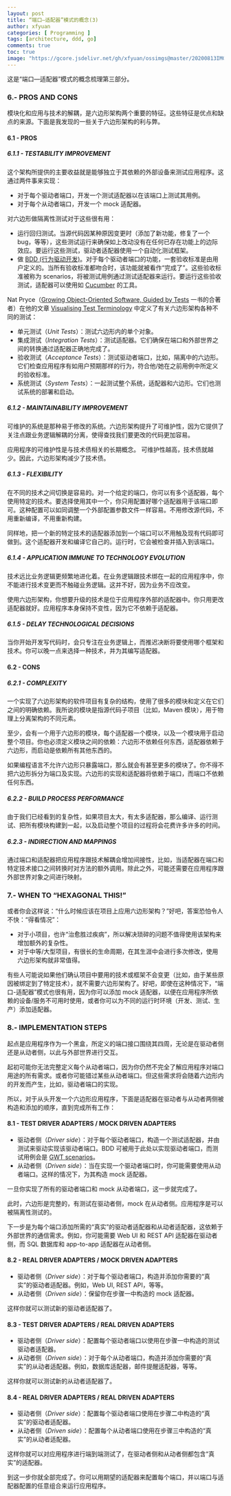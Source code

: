 ```yaml
---
layout: post
title: “端口—适配器”模式的概念(3)
author: xfyuan
categories: [ Programming ]
tags: [architecture, ddd, go]
comments: true
toc: true
image: "https://gcore.jsdelivr.net/gh/xfyuan/ossimgs@master/20200813IMG_20200808_181906.jpg"
---
```


这是“端口—适配器”模式的概念梳理第三部分。

### 6.- PROS AND CONS

模块化和应用与技术的解耦，是六边形架构两个重要的特征。这些特征是优点和缺点的来源。下面是我发现的一些关于六边形架构的利与弊。

#### 6.1 - PROS

##### 6.1.1 - TESTABILITY IMPROVEMENT

这个架构所提供的主要收益就是能够独立于其依赖的外部设备来测试应用程序。这通过两件事来实现：

- 对于每个驱动者端口，开发一个测试适配器以在该端口上测试其用例。
- 对于每个从动者端口，开发一个 mock 适配器。

对六边形做隔离性测试对于这些很有用：

- 运行回归测试。当源代码因某种原因变更时（添加了新功能，修复了一个 bug，等等），这些测试运行来确保如上改动没有在任何已存在功能上的边际效应。要运行这些测试，驱动者适配器使用一个自动化测试框架。
- 做 [BDD (行为驱动开发)](https://dannorth.net/introducing-bdd)。对于每个驱动者端口的功能，一套验收标准是由用户定义的。当所有验收标准都吻合时，该功能就被看作“完成了”。这些验收标准被称为 scenarios，将被测试用例通过测试适配器来运行。要运行这些验收测试，适配器可以使用如 [Cucumber](https://cucumber.io/) 的工具。

Nat Pryce（[Growing Object-Oriented Software, Guided by Tests](https://www.amazon.com/gp/product/0321503627) 一书的合著者）在他的文章 [Visualising Test Terminology](http://www.natpryce.com/articles/000772.html) 中定义了有关六边形架构各种不同的测试：

- 单元测试（*Unit Tests*）：测试六边形内的单个对象。
- 集成测试（*Integration Tests*）：测试适配器。它们确保在端口和外部世界之间的转换通过适配器正确地完成了。
- 验收测试（*Acceptance Tests*）：测试驱动者端口，比如，隔离中的六边形。它们检查应用程序有如用户预期那样的行为，符合他/她在之前用例中所定义的验收标准。
- 系统测试（*System Tests*）：一起测试整个系统，适配器和六边形。它们也测试系统的部署和启动。

##### 6.1.2 - MAINTAINABILITY IMPROVEMENT

可维护的系统是那种易于修改的系统。六边形架构提升了可维护性，因为它提供了关注点跟业务逻辑解耦的分离，使得查找我们要更改的代码更加容易。

应用程序的可维护性是与技术债相关的长期概念。 可维护性越高，技术债就越少。因此，六边形架构减少了技术债。

##### 6.1.3 - FLEXIBILITY

在不同的技术之间切换是容易的。对一个给定的端口，你可以有多个适配器，每个使用特定的技术。要选择使用其中一个，你只用配置好哪个适配器用于该端口即可。这种配置可以如同调整一个外部配置参数文件一样容易。不用修改源代码，不用重新编译，不用重新构建。

同样地，把一个新的特定技术的适配器添加到一个端口可以不用触及现有代码即可做到。这个适配器开发和编译它自己的。运行时，它会被检查并插入到该端口。

##### 6.1.4 - APPLICATION IMMUNE TO TECHNOLOGY EVOLUTION

技术远比业务逻辑更频繁地进化着。在业务逻辑跟技术绑在一起的应用程序中，你不能进行技术变更而不触碰业务逻辑。这并不好，因为业务不应改变。

使用六边形架构，你想要升级的技术是位于应用程序外部的适配器中。你只用更改适配器就好。应用程序本身保持不变性，因为它不依赖于适配器。

##### 6.1.5 - DELAY TECHNOLOGICAL DECISIONS

当你开始开发写代码时，会只专注在业务逻辑上，而推迟决断将要使用哪个框架和技术。你可以晚一点来选择一种技术，并为其编写适配器。

#### 6.2 - CONS

##### 6.2.1 - COMPLEXITY

一个实现了六边形架构的软件项目有复杂的结构，使用了很多的模块和定义在它们之间的明确依赖。我所说的模块是指源代码子项目（比如，Maven 模块），用于物理上分离架构的不同元素。

至少，会有一个用于六边形的模块，每个适配器一个模块，以及一个模块用于启动整个项目。你也必须定义模块之间的依赖：六边形不依赖任何东西，适配器依赖于六边形，而启动是依赖所有其他东西的。

如果编程语言不允许六边形只暴露端口，那么就会有甚至更多的模块了。你不得不把六边形拆分为端口及实现。六边形的实现和适配器将依赖于端口，而端口不依赖任何东西。

##### 6.2.2 - BUILD PROCESS PERFORMANCE

由于我们已经看到的复杂性，如果项目太大，有太多适配器，那么编译、运行测试、把所有模块构建到一起，以及启动整个项目的过程将会花费许多许多的时间。

##### 6.2.3 - INDIRECTION AND MAPPINGS

通过端口和适配器把应用程序跟技术解耦会增加间接性，比如，当适配器在端口和特定技术接口之间转换时对方法的额外调用。除此之外，可能还需要在应用程序跟外部世界对象之间进行映射。

### 7.- WHEN TO “HEXAGONAL THIS!”

或者你会这样说：“什么时候应该在项目上应用六边形架构？”好吧，答案恐怕令人不快：“得看情况”：

- 对于小项目，也许“治愈胜过疾病”，所以解决琐碎的问题不值得使用该架构来增加额外的复杂性。
- 对于中等/大型项目，有很长的生命周期，在其生涯中会进行多次修改，使用六边形架构就非常值得。

有些人可能说如果他们确认项目中要用的技术或框架不会变更（比如，由于某些原因被绑定到了特定技术），就不需要六边形架构了。好吧，即使在这种情况下，“端口-适配器”模式也很有用，因为你可以添加 mock 适配器，以便在应用程序所依赖的设备/服务不可用时使用，或者你可以为不同的运行时环境（开发、测试、生产）添加适配器。

### 8.- IMPLEMENTATION STEPS

起点是应用程序作为一个黑盒，所定义的端口接口围绕其四周，无论是在驱动者侧还是从动者侧，以此与外部世界进行交互。

起初可能你无法完整定义每个从动者端口，因为你仍然不完全了解应用程序对端口用途的所有需求。或者你可能错过某些从动者端口。但这些需求将会随着六边形内的开发而产生，比如，驱动者端口的实现。

所以，对于从头开发一个六边形应用程序，下面是适配器在驱动者与从动者两侧被构造和添加的顺序，直到完成所有工作：

#### 8.1 - TEST DRIVER ADAPTERS / MOCK DRIVEN ADAPTERS

- 驱动者侧（*Driver side*）：对于每个驱动者端口，构造一个测试适配器，并由测试来驱动实现该驱动者端口。BDD 可被用于此处以实现驱动者端口，而测试用例会是 [GWT scenarios](https://martinfowler.com/bliki/GivenWhenThen.html)。
- 从动者侧（*Driven side*）：当在实现一个驱动者端口时，你可能需要使用从动者端口。这样的情况下，为其构造 mock 适配器。

一旦你实现了所有的驱动者端口和 mock 从动者端口，这一步就完成了。

此时，六边形是完整的，有测试在驱动者侧，mock 在从动者侧。应用程序是可以被隔离性测试的。

下一步是为每个端口添加所需的“真实”的驱动者适配器和从动者适配器，这依赖于外部世界的通信需求。例如，你可能需要 Web UI 和 REST API 适配器在驱动者侧，而 SQL 数据库和 app-to-app 适配器在从动者侧。

#### 8.2 - REAL DRIVER ADAPTERS / MOCK DRIVEN ADAPTERS

- 驱动者侧（*Driver side*）：对于每个驱动者端口，构造并添加你需要的“真实”的驱动者适配器。例如，Web UI, REST API，等等。
- 从动者侧（*Driven side*）：保留你在步骤一中构造的 mock 适配器。

这样你就可以测试新的驱动者适配器了。

#### 8.3 - TEST DRIVER ADAPTERS / REAL DRIVEN ADAPTERS

- 驱动者侧（*Driver side*）：配置每个驱动者端口以使用在步骤一中构造的测试驱动者适配器。
- 从动者侧（*Driven side*）：对于每个从动者端口，构造并添加你需要的“真实”的从动者适配器。例如，数据库适配器，邮件提醒适配器，等等。

这样你就可以测试新的从动者适配器了。

#### 8.4 - REAL DRIVER ADAPTERS / REAL DRIVEN ADAPTERS

- 驱动者侧（*Driver side*）：配置每个驱动者端口使用在步骤二中构造的“真实”的驱动者适配器。
- 从动者侧（*Driven side*）：配置每个从动者端口使用在步骤三中构造的“真实”的从动者适配器。

这样你就可以对应用程序进行端到端测试了，在驱动者侧和从动者侧都包含“真实”的适配器。

到这一步你就全部完成了。你可以用期望的适配器来配置每个端口，并以端口与适配器配置的任意组合来运行应用程序。